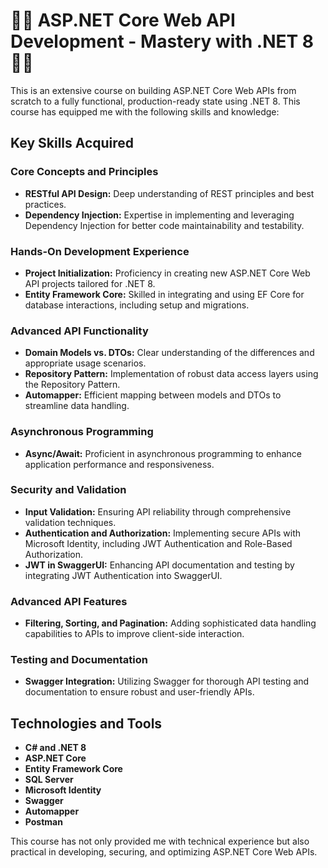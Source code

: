 # 👨‍💻 ASP.NET Core Web API Development - Mastery with .NET 8 👨‍💻

This is an extensive course on building ASP.NET Core Web APIs from scratch to a fully functional, production-ready state using .NET 8. This course has equipped me with the following skills and knowledge:

## Key Skills Acquired

### Core Concepts and Principles
- **RESTful API Design:** Deep understanding of REST principles and best practices.
- **Dependency Injection:** Expertise in implementing and leveraging Dependency Injection for better code maintainability and testability.

### Hands-On Development Experience
- **Project Initialization:** Proficiency in creating new ASP.NET Core Web API projects tailored for .NET 8.
- **Entity Framework Core:** Skilled in integrating and using EF Core for database interactions, including setup and migrations.

### Advanced API Functionality
- **Domain Models vs. DTOs:** Clear understanding of the differences and appropriate usage scenarios.
- **Repository Pattern:** Implementation of robust data access layers using the Repository Pattern.
- **Automapper:** Efficient mapping between models and DTOs to streamline data handling.

### Asynchronous Programming
- **Async/Await:** Proficient in asynchronous programming to enhance application performance and responsiveness.

### Security and Validation
- **Input Validation:** Ensuring API reliability through comprehensive validation techniques.
- **Authentication and Authorization:** Implementing secure APIs with Microsoft Identity, including JWT Authentication and Role-Based Authorization.
- **JWT in SwaggerUI:** Enhancing API documentation and testing by integrating JWT Authentication into SwaggerUI.

### Advanced API Features
- **Filtering, Sorting, and Pagination:** Adding sophisticated data handling capabilities to APIs to improve client-side interaction.

### Testing and Documentation
- **Swagger Integration:** Utilizing Swagger for thorough API testing and documentation to ensure robust and user-friendly APIs.

## Technologies and Tools
- **C# and .NET 8**
- **ASP.NET Core**
- **Entity Framework Core**
- **SQL Server**
- **Microsoft Identity**
- **Swagger**
- **Automapper**
- **Postman**

This course has not only provided me with technical experience but also practical in developing, securing, and optimizing ASP.NET Core Web APIs.
